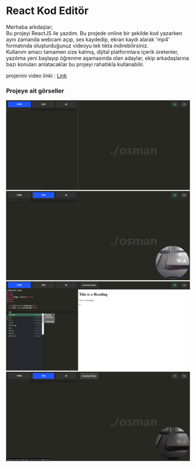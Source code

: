 <h1>React Kod Editör</h1>
<p>Merhaba arkdaşlar;<br>Bu projeyi ReactJS ile yazdım. Bu projede online bir şekilde kod yazarken aynı zamanda webcam açıp, ses kaydedip, ekran kaydı alarak 'mp4' formatında oluşturduğunuz videoyu tek tıkta indirebilirsiniz.<br>Kullanım amacı tamamen size kalmış, dijital platformlara içerik üretenler, yazılıma yeni başlayıp öğrenme aşamasında olan adaylar, ekip arkadaşlarına bazı konuları anlatacaklar bu projeyi rahatlıkla kullanabilir.</p>

projenini video linki : <a href="https://www.linkedin.com/feed/update/urn:li:activity:7141145405005746176/">Link</a>

<h3>Projeye ait görseller</h3>
<img src="https://github.com/osmantalayhan/react-kod-editor/blob/master/public/preview1.png?raw=true" />
<img src="https://github.com/osmantalayhan/react-kod-editor/blob/master/public/preview2.png?raw=true" />
<img src="https://github.com/osmantalayhan/react-kod-editor/blob/master/public/preview4.png?raw=true" />
<img src="https://github.com/osmantalayhan/react-kod-editor/blob/master/public/preview3.png?raw=true" />

